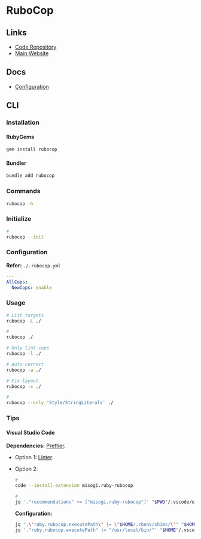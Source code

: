 # RuboCop

## Links

- [Code Repository](https://github.com/rubocop/rubocop)
- [Main Website](https://rubocop.org/)

## Docs

- [Configuration](https://docs.rubocop.org/rubocop/configuration)

## CLI

### Installation

#### RubyGems

```sh
gem install rubocop
```

#### Bundler

```sh
bundle add rubocop
```

### Commands

```sh
rubocop -h
```

### Initialize

```sh
#
rubocop --init
```

### Configuration

**Refer:** `./.rubocop.yml`

```yml
---
AllCops:
  NewCops: enable
```

### Usage

```sh
# List targets
rubocop -L ./

#
rubocop ./

# Only lint cops
rubocop -l ./

# Auto-correct
rubocop -a ./

# Fix-layout
rubocop -x ./

#
rubocop --only 'Style/StringLiterals' ./
```

### Tips

<!-- ####

```rb
# rubocop:disable Metrics/MethodLength
# ...
# rubocop:enable Metrics/MethodLength
``` -->

<!-- ####

```log
git add -N .; git diff --name-only | xargs rubocop
``` -->

#### Visual Studio Code

**Dependencies:** [Prettier](/prettier.md#visual-studio-code).

- Option 1: [Linter](/linter.md#visual-studio-code).
- Option 2:

  ```sh
  #
  code --install-extension misogi.ruby-rubocop

  #
  jq '."recommendations" += ["misogi.ruby-rubocop"]' "$PWD"/.vscode/extensions.json | sponge "$PWD"/.vscode/extensions.json
  ```

  **Configuration:**

  ```sh
  jq ".\"ruby.rubocop.executePath\" |= \"$HOME/.rbenv/shims/\"" "$HOME"/.vscode/settings.json | sponge "$HOME"/.vscode/settings.json
  jq '."ruby.rubocop.executePath" |= "/usr/local/bin/"' "$HOME"/.vscode/settings.json | sponge "$HOME"/.vscode/settings.json
  ```
